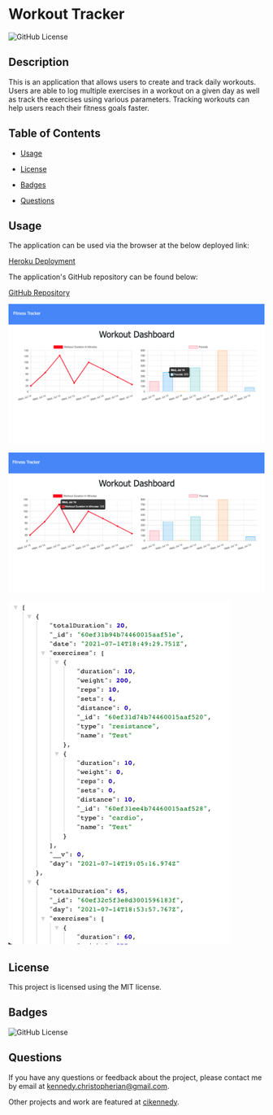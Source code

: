 # Workout Tracker
  ![GitHub License](https://img.shields.io/badge/license-MIT-yellow.svg)

  ## Description

  This is an application that allows users to create and track daily workouts. Users are able to log multiple exercises in a workout on a given day as well as track the exercises using various parameters. Tracking workouts can help users reach their fitness goals faster. 

  ## Table of Contents

  * [Usage](#usage)
  
  * [License](#license)

  * [Badges](#badges)

  * [Questions](#questions)

  ## Usage

  The application can be used via the browser at the below deployed link: 

  [Heroku Deployment](https://invulnerable-livre-87698.herokuapp.com/)

  The application's GitHub repository can be found below:

  [GitHub Repository](https://github.com/cikennedy/workout-tracker)

  ![Stats - Workout Duration](./assets/graph1.png)

  ![Stats - Weight](./assets/graph2.png)

  ![Successful Test Posts - API Route](./assets/success-api.png)

  ## License

  This project is licensed using the MIT license.

  ## Badges

  ![GitHub License](https://img.shields.io/badge/license-MIT-yellow.svg)

  ## Questions

  If you have any questions or feedback about the project, please contact me by email at [kennedy.christopherian@gmail.com](mailto:kennedy.christopherian@gmail.com). 

  Other projects and work are featured at [cikennedy](https://github.com/cikennedy).

